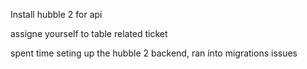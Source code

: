 Install hubble 2 for api

assigne yourself to table related ticket




spent time seting up the hubble 2 backend, 
ran into migrations issues

